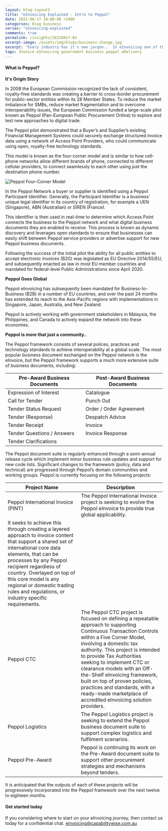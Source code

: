 ```yaml
---
layout: blog-layout1
title: "eInvoicing Explained - Intro to Peppol"
date: 2022-08-17 10:00:00 +1000
categories: blog business
series: "eInvoicing-explained"
comments: true
permalink: /insights/20220817-03
excerpt-image: /assets/img/blogs/business-change.jpg
excerpt: "Every industry has it's own jargon..  In eInvoicing one of the frequently used terms is Peppol.  So what is 'The Peppol Network'?"
tags: Invoice eInvoicing government business peppol eDelivery
---
```


#### What is Peppol?

**It's Origin Story**

In 2008 the European Commission recognized the lack of consistent, royalty-free standards was creating a barrier to cross-border procurement for public-sector entities within its 28 Member States.  To reduce the market imbalance for SMBs, reduce market fragmentation and to overcome interoperability issues, the European Commission funded a large-scale pilot known as Peppol (Pan-European Public Procurement Online) to explore and test new approaches to digital trade. 
 
The Peppol pilot demonstrated that a Buyer’s and Supplier’s existing Financial Management Systems could securely exchange structured invoice data using a network of Access Point Providers, who could communicate using open, royalty-free technology standards.  

This model is known as the four-corner model and is similar to how cell-phone networks allow different brands of phone, connected to different cellular providers, to connect seamlessly to each other using just the destination phone number. 

<img class="img-rounded img-responsive img-raised mb-5" alt="Peppol Four-Corner Model" src="../assets/img/blogs/four-corner-diagram.png">

 
In the Peppol Network a buyer or supplier is identified using a Peppol Participant Identifier.  Generally, the Participant Identifier is a business’ unique legal identifier in its country of registration, for example a UEN (Singapore), ABN (Australian) or SIREN (France).  

This identifier is then used in real-time to determine which Access Point connects the business to the Peppol network and what digital business documents they are enabled to receive.  This process is known as dynamic discovery and leverages open standards to ensure that businesses can easily shift between Peppol service providers or advertise support for new Peppol business documents.

Following the success of the initial pilot the ability for all public entities to accept electronic invoices (B2G) was legislated as EU Directive 2014/55/EU, and subsequently enacted as law in most EU member countries and mandated for federal-level Public Administrations since April 2020. 

**Peppol Goes Global**

Peppol eInvoicing has subsequently been mandated for Business-to-Business (B2B) in a number of EU countries, and over the past 24 months has extended its reach to the Asia-Pacific regions with implementations in Singapore, Japan, Australia, and New Zealand.  

Peppol is actively working with government stakeholders in Malaysia, the Philippines, and Canada to actively expand the network into these economies.

**Peppol is more that just a community..**

The Peppol framework consists of several polices, practices and technology standards to achieve interoperability at a global scale.  The most popular business document exchanged on the Peppol network is the eInvoice, but the Peppol framework supports a much more extensive suite of business documents, including:

| Pre-Award Business Documents | Post-Award Business Documents |
| ----------- |  ----------- |
| Expression of Interest | Catalogue
| Call for Tender 	| Punch Out
| Tender Status Request	| Order / Order Agreement
| Tender (Response)	| Despatch Advice
| Tender Receipt	| Invoice
| Tender Questions / Answers	| Invoice Response
| Tender Clarifications	|  | 


The Peppol document suite is regularly enhanced through a semi-annual release cycle which implement minor business rule updates and support for new code lists.  Significant changes to the framework (policy, data and technical) are progressed through Peppol’s domain communities and working groups.
Peppol is currently focusing on the following projects:

| Project Name | Description | 
| ----------- |  ----------- |
| Peppol International Invoice (PINT) | The Peppol International Invoice project is seeking to evolve the Peppol eInvoice to provide true global applicability.  
It seeks to achieve this through creating a layered approach to invoice content that support a shared set of international core data elements, that can be processes by any Peppol recipient regardless of country. Overlayed on top of this core model is any regional or domestic trading rules and regulations, or industry specific requirements. |
| Peppol CTC | The Peppol CTC project is focused on defining a repeatable approach to supporting Continuous Transaction Controls within a Five Corner Model, involving a domestic tax authority.  This project is intended to provide Tax Authorities seeking to implement CTC or clearance models with an Off-the-Shelf eInvoicing framework, built on top of proven policies, practices and standards, with a ready-made marketplace of accredited eInvoicing solution providers. |
| Peppol Logistics | The Peppol Logistics project is seeking to extend the Peppol business document suite to support complex logistics and fulfilment scenarios. |
| Peppol Pre-Award | Peppol is continuing its work on the Pre-Award document suite to support other procurement strategies and mechanisms beyond tenders. |


It is anticipated that the outputs of each of these projects will be progressively incorporated into the Peppol framework over the next twelve to eighteen months.


#### Get started today

If you considering where to start on your eInvoicing journey, then contact us today for a confidential chat.  [einvoicing@capabilitywise.com.au](mailto:einvoicing@capabilitywise.com.au)

